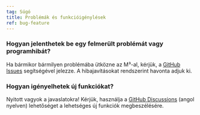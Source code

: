 ```yaml
---
tag: Súgó
title: Problémák és funkcióigénylések
ref: bug-feature
---
```


### Hogyan jelenthetek be egy felmerült problémát vagy programhibát?

Ha bármikor bármilyen problémába ütközne az M³-al, kérjük, a [GitHub Issues](%7B%7Bsite.github%7D%7D/issues/new?labels=bug,from+app&template=bug_report.md) segítségével jelezze. A hibajavításokat rendszerint havonta adjuk ki.

### Hogyan igényelhetek új funkciókat?

Nyitott vagyok a javaslatokra! Kérjük, használja a [GitHub Discussions](%7B%7Bsite.github%7D%7D/discussions) (angol nyelven) lehetőséget a lehetséges új funkciók megbeszélésére.

